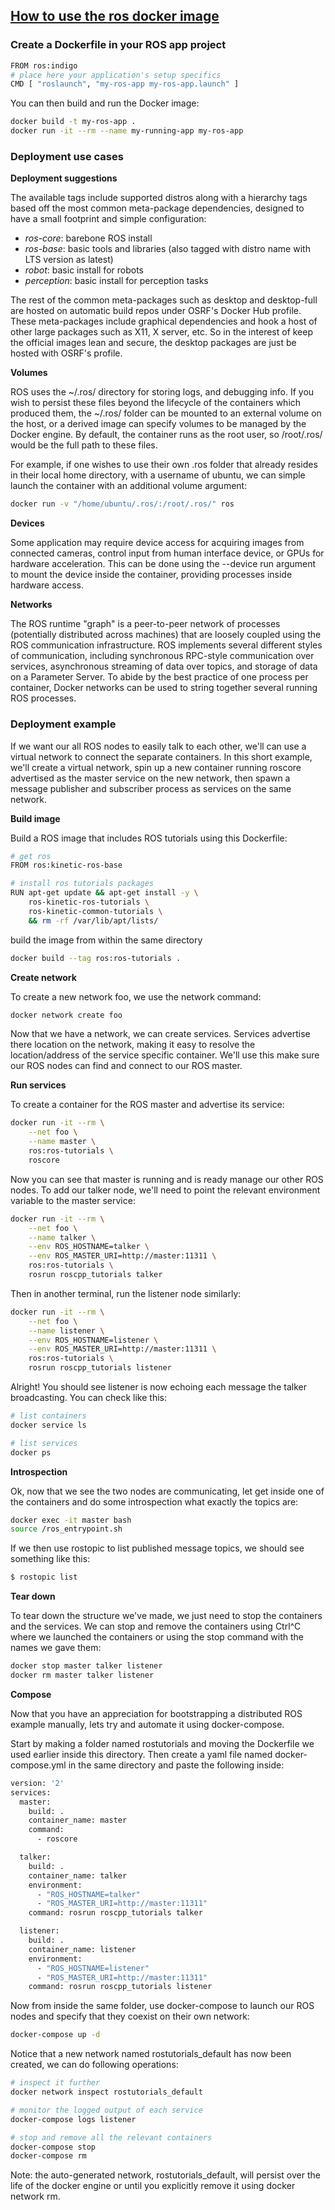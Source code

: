 ## [How to use the ros docker image](https://hub.docker.com/_/ros/)


### Create a Dockerfile in your ROS app project

```bash
FROM ros:indigo
# place here your application's setup specifics
CMD [ "roslaunch", "my-ros-app my-ros-app.launch" ]
```

You can then build and run the Docker image:

```bash
docker build -t my-ros-app .
docker run -it --rm --name my-running-app my-ros-app
```

### Deployment use cases
**Deployment suggestions**

The available tags include supported distros along with a hierarchy tags based off the most common meta-package dependencies, designed to have a small footprint and simple configuration:

* *ros-core*: barebone ROS install
* *ros-base*: basic tools and libraries (also tagged with distro name with LTS version as latest)
* *robot*: basic install for robots
* *perception*: basic install for perception tasks

The rest of the common meta-packages such as desktop and desktop-full are hosted on automatic build repos under OSRF's Docker Hub profile. These meta-packages include graphical dependencies and hook a host of other large packages such as X11, X server, etc. So in the interest of keep the official images lean and secure, the desktop packages are just be hosted with OSRF's profile.

**Volumes**

ROS uses the ~/.ros/ directory for storing logs, and debugging info. If you wish to persist these files beyond the lifecycle of the containers which produced them, the ~/.ros/ folder can be mounted to an external volume on the host, or a derived image can specify volumes to be managed by the Docker engine. By default, the container runs as the root user, so /root/.ros/ would be the full path to these files.

For example, if one wishes to use their own .ros folder that already resides in their local home directory, with a username of ubuntu, we can simple launch the container with an additional volume argument:

```bash
docker run -v "/home/ubuntu/.ros/:/root/.ros/" ros
```

**Devices**

Some application may require device access for acquiring images from connected cameras, control input from human interface device, or GPUs for hardware acceleration. This can be done using the --device run argument to mount the device inside the container, providing processes inside hardware access.

**Networks**

The ROS runtime "graph" is a peer-to-peer network of processes (potentially distributed across machines) that are loosely coupled using the ROS communication infrastructure. ROS implements several different styles of communication, including synchronous RPC-style communication over services, asynchronous streaming of data over topics, and storage of data on a Parameter Server. To abide by the best practice of one process per container, Docker networks can be used to string together several running ROS processes. 

### Deployment example
If we want our all ROS nodes to easily talk to each other, we'll can use a virtual network to connect the separate containers. In this short example, we'll create a virtual network, spin up a new container running roscore advertised as the master service on the new network, then spawn a message publisher and subscriber process as services on the same network.

**Build image**

Build a ROS image that includes ROS tutorials using this Dockerfile:

```bash
# get ros
FROM ros:kinetic-ros-base

# install ros tutorials packages
RUN apt-get update && apt-get install -y \
    ros-kinetic-ros-tutorials \
    ros-kinetic-common-tutorials \
    && rm -rf /var/lib/apt/lists/
```



build the image from within the same directory

```bash
docker build --tag ros:ros-tutorials .
```

**Create network**

To create a new network foo, we use the network command:

```bash
docker network create foo
```
Now that we have a network, we can create services. Services advertise there location on the network, making it easy to resolve the location/address of the service specific container. We'll use this make sure our ROS nodes can find and connect to our ROS master.

**Run services**

To create a container for the ROS master and advertise its service:

```bash
docker run -it --rm \
    --net foo \
    --name master \
    ros:ros-tutorials \
    roscore
```

Now you can see that master is running and is ready manage our other ROS nodes. To add our talker node, we'll need to point the relevant environment variable to the master service:

```bash
docker run -it --rm \
    --net foo \
    --name talker \
    --env ROS_HOSTNAME=talker \
    --env ROS_MASTER_URI=http://master:11311 \
    ros:ros-tutorials \
    rosrun roscpp_tutorials talker
```

Then in another terminal, run the listener node similarly:

```bash
docker run -it --rm \
    --net foo \
    --name listener \
    --env ROS_HOSTNAME=listener \
    --env ROS_MASTER_URI=http://master:11311 \
    ros:ros-tutorials \
    rosrun roscpp_tutorials listener
```

Alright! You should see listener is now echoing each message the talker broadcasting. You can check like this:

```bash
# list containers
docker service ls

# list services
docker ps
```

**Introspection**

Ok, now that we see the two nodes are communicating, let get inside one of the containers and do some introspection what exactly the topics are:

```bash
docker exec -it master bash
source /ros_entrypoint.sh
```

If we then use rostopic to list published message topics, we should see something like this:

```bash
$ rostopic list
```

**Tear down**

To tear down the structure we've made, we just need to stop the containers and the services. We can stop and remove the containers using Ctrl^C where we launched the containers or using the stop command with the names we gave them:

```bash
docker stop master talker listener
docker rm master talker listener
```

**Compose**

Now that you have an appreciation for bootstrapping a distributed ROS example manually, lets try and automate it using docker-compose.

Start by making a folder named rostutorials and moving the Dockerfile we used earlier inside this directory. Then create a yaml file named docker-compose.yml in the same directory and paste the following inside:

```bash
version: '2'
services:
  master:
    build: .
    container_name: master
    command:
      - roscore

  talker:
    build: .
    container_name: talker
    environment:
      - "ROS_HOSTNAME=talker"
      - "ROS_MASTER_URI=http://master:11311"
    command: rosrun roscpp_tutorials talker

  listener:
    build: .
    container_name: listener
    environment:
      - "ROS_HOSTNAME=listener"
      - "ROS_MASTER_URI=http://master:11311"
    command: rosrun roscpp_tutorials listener
```

Now from inside the same folder, use docker-compose to launch our ROS nodes and specify that they coexist on their own network:

```bash
docker-compose up -d
```

Notice that a new network named rostutorials_default has now been created, we can do following operations:

```bash
# inspect it further
docker network inspect rostutorials_default

# monitor the logged output of each service
docker-compose logs listener

# stop and remove all the relevant containers
docker-compose stop
docker-compose rm
```

Note: the auto-generated network, rostutorials_default, will persist over the life of the docker engine or until you explicitly remove it using docker network rm.

